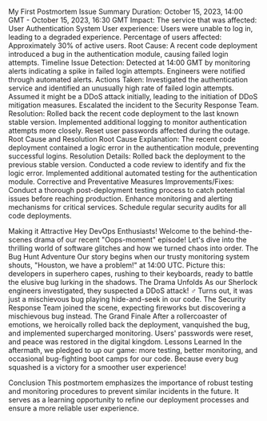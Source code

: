My First Postmortem
Issue Summary
Duration: October 15, 2023, 14:00 GMT - October 15, 2023, 16:30 GMT
Impact:
The service that was affected: User Authentication System
User experience: Users were unable to log in, leading to a degraded experience.
Percentage of users affected: Approximately 30% of active users.
Root Cause:
A recent code deployment introduced a bug in the authentication module, causing failed login attempts.
Timeline
Issue Detection:
Detected at 14:00 GMT by monitoring alerts indicating a spike in failed login attempts.
Engineers were notified through automated alerts.
Actions Taken:
Investigated the authentication service and identified an unusually high rate of failed login attempts.
Assumed it might be a DDoS attack initially, leading to the initiation of DDoS mitigation measures.
Escalated the incident to the Security Response Team.
Resolution:
Rolled back the recent code deployment to the last known stable version.
Implemented additional logging to monitor authentication attempts more closely.
Reset user passwords affected during the outage.
Root Cause and Resolution
Root Cause Explanation:
The recent code deployment contained a logic error in the authentication module, preventing successful logins.
Resolution Details:
Rolled back the deployment to the previous stable version.
Conducted a code review to identify and fix the logic error.
Implemented additional automated testing for the authentication module.
Corrective and Preventative Measures
Improvements/Fixes:
Conduct a thorough post-deployment testing process to catch potential issues before reaching production.
Enhance monitoring and alerting mechanisms for critical services.
Schedule regular security audits for all code deployments.

Making it Attractive
Hey DevOps Enthusiasts! 
Welcome to the behind-the-scenes drama of our recent "Oops-moment" episode!  Let's dive into the thrilling world of software glitches and how we turned chaos into order.
The Bug Hunt Adventure 
Our story begins when our trusty monitoring system shouts, "Houston, we have a problem!" at 14:00 UTC. Picture this: developers in superhero capes, rushing to their keyboards, ready to battle the elusive bug lurking in the shadows.
The Drama Unfolds 
As our Sherlock engineers investigated, they suspected a DDoS attack! ♂️ Turns out, it was just a mischievous bug playing hide-and-seek in our code. The Security Response Team joined the scene, expecting fireworks but discovering a mischievous bug instead.
The Grand Finale 
After a rollercoaster of emotions, we heroically rolled back the deployment, vanquished the bug, and implemented supercharged monitoring. Users' passwords were reset, and peace was restored in the digital kingdom.
 Lessons Learned 
In the aftermath, we pledged to up our game: more testing, better monitoring, and occasional bug-fighting boot camps for our code. Because every bug squashed is a victory for a smoother user experience!

Conclusion
This postmortem emphasizes the importance of robust testing and monitoring procedures to prevent similar incidents in the future. It serves as a learning opportunity to refine our deployment processes and ensure a more reliable user experience.

